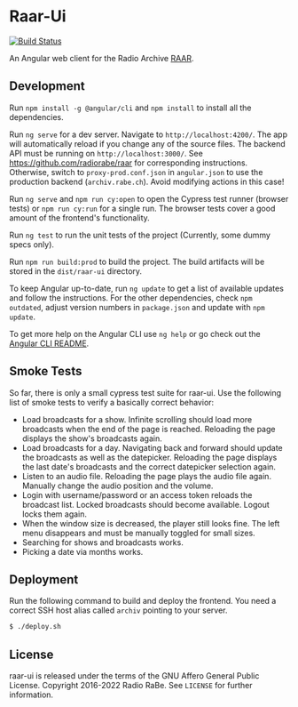 # Raar-Ui

[![Build Status](https://github.com/radiorabe/raar-ui/actions/workflows/build.yml/badge.svg)](https://github.com/radiorabe/raar-ui/actions/workflows/build.yml)

An Angular web client for the Radio Archive [RAAR](https://github.com/radiorabe/raar).

## Development

Run `npm install -g @angular/cli` and `npm install` to install all the dependencies.

Run `ng serve` for a dev server. Navigate to `http://localhost:4200/`. The app will automatically reload if you change any of the source files. The backend API must be running on `http://localhost:3000/`. See https://github.com/radiorabe/raar for corresponding instructions. Otherwise, switch to `proxy-prod.conf.json` in `angular.json` to use the production backend (`archiv.rabe.ch`). Avoid modifying actions in this case!

Run `ng serve` and `npm run cy:open` to open the Cypress test runner (browser tests) or `npm run cy:run` for a single run. The browser tests cover a good amount of the frontend's functionality.

Run `ng test` to run the unit tests of the project (Currently, some dummy specs only).

Run `npm run build:prod` to build the project. The build artifacts will be stored in the `dist/raar-ui` directory.

To keep Angular up-to-date, run `ng update` to get a list of available updates and follow the instructions. For the other dependencies, check `npm outdated`, adjust version numbers in `package.json` and update with `npm update`.

To get more help on the Angular CLI use `ng help` or go check out the [Angular CLI README](https://github.com/angular/angular-cli/blob/master/README.md).

## Smoke Tests

So far, there is only a small cypress test suite for raar-ui. Use the following list
of smoke tests to verify a basically correct behavior:

- Load broadcasts for a show. Infinite scrolling should load more broadcasts
  when the end of the page is reached. Reloading the page displays the
  show's broadcasts again.
- Load broadcasts for a day. Navigating back and forward should update the
  broadcasts as well as the datepicker. Reloading the page displays the
  last date's broadcasts and the correct datepicker selection again.
- Listen to an audio file. Reloading the page plays the audio file again.
  Manually change the audio position and the volume.
- Login with username/password or an access token reloads the broadcast list.
  Locked broadcasts should become available. Logout locks them again.
- When the window size is decreased, the player still looks fine. The left
  menu disappears and must be manually toggled for small sizes.
- Searching for shows and broadcasts works.
- Picking a date via months works.

## Deployment

Run the following command to build and deploy the frontend. You need a correct
SSH host alias called `archiv` pointing to your server.

```bash
$ ./deploy.sh
```

## License

raar-ui is released under the terms of the GNU Affero General Public License.
Copyright 2016-2022 Radio RaBe.
See `LICENSE` for further information.
